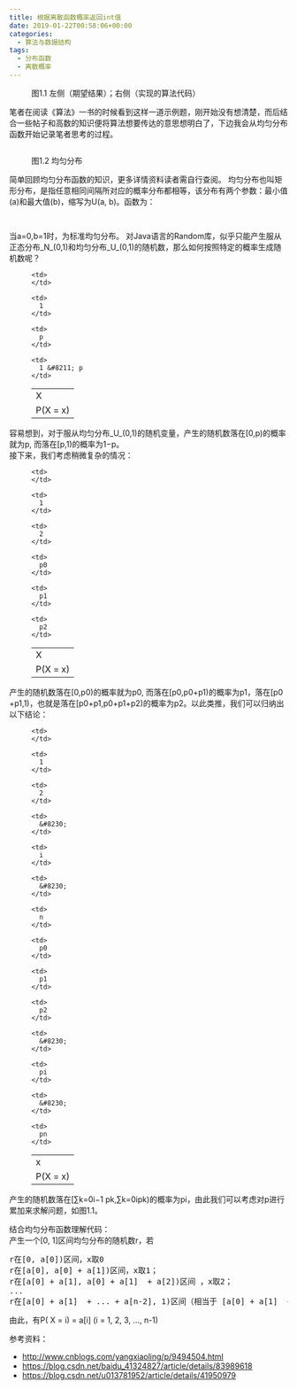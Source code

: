 ```yaml
---
title: 根据离散函数概率返回int值
date: 2019-01-22T00:58:06+00:00
categories:
  - 算法与数据结构
tags:
  - 分布函数
  - 离散概率
---
```

<figure class="wp-block-image"><img decoding="async" src="http://roliu.work/wp-content/uploads/2019/01/概率.png" alt="" class="wp-image-375" /><figcaption>图1.1 左侧（期望结果）；右侧（实现的算法代码）</figcaption></figure> 

笔者在阅读《算法》一书的时候看到这样一道示例题，刚开始没有想清楚，而后结合一些帖子和高数的知识便将算法想要传达的意思想明白了，下边我会从均匀分布函数开始记录笔者思考的过程。<figure class="wp-block-image">

<img decoding="async" src="http://roliu.work/wp-content/uploads/2019/01/均匀分布.png" alt="" class="wp-image-376" /> <figcaption>图1.2 均匀分布</figcaption></figure> 

简单回顾均匀分布函数的知识，更多详情资料读者需自行查阅。 均匀分布也叫矩形分布，是指任意相同间隔所对应的概率分布都相等，该分布有两个参数：最小值(a)和最大值(b)，缩写为U(a, b)。函数为：<figure class="wp-block-image">

<img decoding="async" src="http://roliu.work/wp-content/uploads/2019/01/均匀分布函数.png" alt="" class="wp-image-379" /> </figure> <figure class="wp-block-image"><img decoding="async" src="http://roliu.work/wp-content/uploads/2019/01/均匀分布函数_2-1.png" alt="" class="wp-image-381" /></figure> 

当a=0,b=1时，为标准均匀分布。 对Java语言的Random库，似乎只能产生服从正态分布_N_(0,1)和均匀分布_U_(0,1)的随机数，那么如何按照特定的概率生成随机数呢？<figure class="wp-block-table aligncenter is-style-stripes">

<table>
  <tr>
    <td>
      X
    </td>
    
    <td>
    </td>
    
    <td>
      1
    </td>
  </tr>
  
  <tr>
    <td>
      P(X = x)
    </td>
    
    <td>
      p
    </td>
    
    <td>
      1 &#8211; p
    </td>
  </tr>
</table></figure> 

容易想到，对于服从均匀分布_U_(0,1)的随机变量，产生的随机数落在[0,p)的概率就为p, 而落在[p,1)的概率为1−p。  
接下来，我们考虑稍微复杂的情况： <figure class="wp-block-table aligncenter is-style-stripes">

<table>
  <tr>
    <td>
      X
    </td>
    
    <td>
    </td>
    
    <td>
      1
    </td>
    
    <td>
      2
    </td>
  </tr>
  
  <tr>
    <td>
      P(X = x)
    </td>
    
    <td>
      p0
    </td>
    
    <td>
      p1
    </td>
    
    <td>
      p2
    </td>
  </tr>
</table></figure> 

产生的随机数落在[0,p0​)的概率就为p0​, 而落在[p0​,p0​+p1​)的概率为p1​，落在[p0​+p1​,1)，也就是落在[p0​+p1​,p0​+p1​+p2​)的概率为p2。以此类推，我们可以归纳出以下结论： <figure class="wp-block-table aligncenter is-style-stripes">

<table>
  <tr>
    <td>
      x
    </td>
    
    <td>
    </td>
    
    <td>
      1
    </td>
    
    <td>
      2
    </td>
    
    <td>
      &#8230;
    </td>
    
    <td>
      i
    </td>
    
    <td>
      &#8230;
    </td>
    
    <td>
      n
    </td>
  </tr>
  
  <tr>
    <td>
      P(X = x)
    </td>
    
    <td>
      p0
    </td>
    
    <td>
      p1
    </td>
    
    <td>
      p2
    </td>
    
    <td>
      &#8230;
    </td>
    
    <td>
      pi
    </td>
    
    <td>
      &#8230;
    </td>
    
    <td>
      pn
    </td>
  </tr>
</table></figure> 

产生的随机数落在[∑k=0i−1​ pk​,∑k=0i​ pk​)的概率为pi​，由此我们可以考虑对p进行累加来求解问题，如图1.1。

结合均匀分布函数理解代码：  
产生一个[0, 1]区间均匀分布的随机数r，若

<pre class="wp-block-preformatted">r在[0, a[0])区间，x取0<br />r在[a[0], a[0] + a[1])区间，x取1； <br />r在[a[0] + a[1], a[0] + a[1]  + a[2])区间 ，x取2； <br />...<br />r在[a[0] + a[1]  + ... + a[n-2], 1)区间（相当于 [a[0] + a[1]  + ... + a[n-2], [a[0] + a[1]  + ... + a[n-2] + a[n-1] ) ） ，x取n-1。</pre>

由此，有P( X = i) = a\[i\] (i = 1, 2, 3, &#8230;, n-1)  


参考资料：

  * <http://www.cnblogs.com/yangxiaoling/p/9494504.html>
  * <https://blog.csdn.net/baidu_41324827/article/details/83989618>
  * <https://blog.csdn.net/u013781952/article/details/41950979>